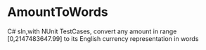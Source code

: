 # AmountToWords
C# sln,with NUnit TestCases, convert any amount in range [0,2147483647.99] to its English currency representation in words
